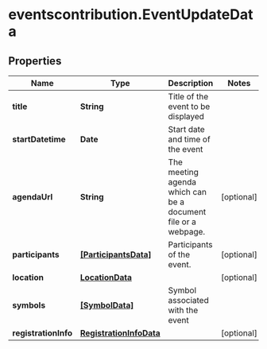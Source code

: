 # eventscontribution.EventUpdateData

## Properties

Name | Type | Description | Notes
------------ | ------------- | ------------- | -------------
**title** | **String** | Title of the event to be displayed | 
**startDatetime** | **Date** | Start date and time of the event | 
**agendaUrl** | **String** | The meeting agenda which can be a document file or a webpage. | [optional] 
**participants** | [**[ParticipantsData]**](ParticipantsData.md) | Participants of the event. | [optional] 
**location** | [**LocationData**](LocationData.md) |  | [optional] 
**symbols** | [**[SymbolData]**](SymbolData.md) | Symbol associated with the event | 
**registrationInfo** | [**RegistrationInfoData**](RegistrationInfoData.md) |  | [optional] 


